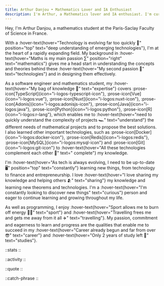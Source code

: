 ```yaml
---
title: Arthur Danjou • Mathematics Lover and IA Enthusiast
description: I'm Arthur, a Mathematics lover and IA enthusiast. I'm currently studying at the University of Paris-Saclay. I'm passionate about Mathematics, Computer Science, and Artificial Intelligence.
---
```


Hey, I'm Arthur Danjou, a mathematics student at the Paris-Saclay Faculty of Science in France.

With a :hover-text{hover="Technology is evolving far too quickly 🤯" position="top" text="deep understanding of emerging
technologies"},
I'm at the heart of a rapidly expanding field. My background in :hover-text{hover="Maths is my main passion ∑"
position="right" text="mathematics"}
gives me a head start in understanding the concepts and theories behind these
:hover-text{hover="My second passion 📱" text="technologies"} and in designing them effectively.

As a software engineer and mathematics student, my :hover-text{hover="My bag of knowledge 🎒" text="expertise"} covers
:prose-icon[TypeScript]{icon="i-logos-typescript-icon"},
:prose-icon[Vue]{icon="i-logos:vue"},
:prose-icon[Nuxt]{icon="i-logos:nuxt-icon"},
:prose-icon[Adonis]{icon="i-logos:adonisjs-icon"},
:prose-icon[Java]{icon="i-logos:java"},
:prose-icon[Python]{icon="i-logos:python"},
:prose-icon[R]{icon="i-logos:r-lang"},
which enables me to :hover-text{hover="need to quickly understand the complexity of projects 🏎️" text="understand"}
the different needs of mathematical projects and to propose the best solutions. I also learned other important
technologies, such as
:prose-icon[Docker]{icon="i-logos:docker-icon"},
:prose-icon[Redis]{icon="i-logos:redis"},
:prose-icon[MySQL]{icon="i-logos:mysql-icon"} and
:prose-icon[Git]{icon="i-logos:git-icon"} to :hover-text{hover="All these technologies complement each other 🔗" text="
complete"} my knowledge.

I'm :hover-text{hover="As tech is always evolving, I need to be up-to-date 🖥️" position="top" text="constantly"}
learning new things, from technology to finance and entrepreneurship. I love
:hover-text{hover="I love sharing my knowledge and helping others 🫂" text="sharing"} my knowledge and learning new
theorems and technologies.
I'm a :hover-text{hover="I'm constantly looking to discover new things" text="curious"} person and eager to continue
learning and growing throughout my life.

As well as programming, I enjoy :hover-text{hover="Sport allows me to burn off energy 🏋️‍♂️" text="sport"} and
:hover-text{hover="Travelling frees me and gets me away from it all ✈️" text="travelling"}.
My passion, commitment and eagerness to learn and progress are the qualities that enable me to succeed in my
:hover-text{hover="Career already begun and far from over 😎" text="career"} and :hover-text{hover="Only 2 years of study
left 💪" text="studies"}.

::stats
::

::activity
::

::quote
::

::catch-phrase
::
